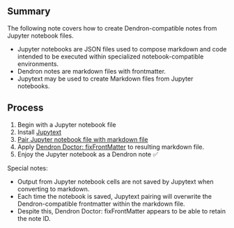 
## Summary

The following note covers how to create Dendron-compatible notes from Jupyter notebook files.

- Jupyter notebooks are JSON files used to compose markdown and code intended to be executed within specialized notebook-compatible environments.
- Dendron notes are markdown files with frontmatter.
- Jupytext may be used to create Markdown files from Jupyter notebooks.

## Process

1. Begin with a Jupyter notebook file
1. Install [Jupytext](https://jupytext.readthedocs.io/en/latest/)
1. [Pair Jupyter notebook file with markdown file](https://jupytext.readthedocs.io/en/latest/paired-notebooks.html)
1. Apply [Dendron Doctor: fixFrontMatter](https://wiki.dendron.so/notes/ZeC74FYVECsf9bpyngVMU/#fixfrontmatter) to resulting markdown file.
1. Enjoy the Jupyter notebook as a Dendron note ✅

Special notes:

- Output from Jupyter notebook cells are not saved by Jupytext when converting to markdown.
- Each time the notebook is saved, Jupytext pairing will overwrite the Dendron-compatible frontmatter within the markdown file.
- Despite this, Dendron Doctor: fixFrontMatter appears to be able to retain the note ID.
